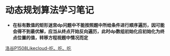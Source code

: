 # 动态规划算法学习笔记

- **在标有数值的矩形迷宫dp问题中不能按照题中所给条件进行顺序遍历，因可能会得不到最优解，应当从终点开始反向遍历，此时dp数组初始化应初始化为终点位置的值，转移方程视题中情况而定**

[洛谷P1508Likecloud-吃、吃、吃](https://www.luogu.com.cn/problem/P1508)